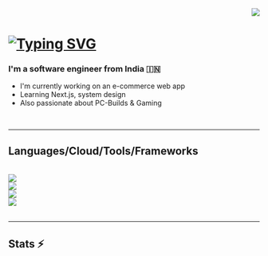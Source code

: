 <div align="right">
  <a href="https://visitorbadge.io/status?path=https%3A%2F%2Fgithub.com%2Fisdartho%2Fisdartho"><img src="https://api.visitorbadge.io/api/visitors?path=https%3A%2F%2Fgithub.com%2Fisdartho%2Fisdartho&labelColor=%232ccce4&countColor=%23697689" /></a>
</div>

<h1 align="left">
  <a href="https://git.io/typing-svg"><img src="https://readme-typing-svg.herokuapp.com?font=Kanit&size=30&duration=1500&pause=1000&color=00BD04&random=false&width=435&lines=Hi!+%F0%9F%91%8B;+I'm+Ashis+a.k.a.+Dartho.+" alt="Typing SVG" /></a>
</h1>

<h3 align="left">
I'm a software engineer from India 🇮🇳
</h3>
<ul>
  <li>I'm currently working on an e-commerce web app</li>
  <li>Learning Next.js, system design</li>
  <li>Also passionate about PC-Builds & Gaming</li>
</ul>
<br/>
<hr/>
<h2 align="left">Languages/Cloud/Tools/Frameworks</h2>
<br/>
<div align="left">
    <img src="https://skillicons.dev/icons?i=c,cpp,python,php,html,css,js,ts,bash" /><br>
    <img src="https://skillicons.dev/icons?i=aws,azure" /><br>
    <img src="https://skillicons.dev/icons?i=nginx,docker,vscode,mysql,mongodb" /><br>
    <img src="https://skillicons.dev/icons?i=react,nextjs,flask,firebase" /><br>
</div>
<br/>
<hr/>
<h2 align="left">Stats ⚡</h2>
<br>
<div align=left>
  <img src="https://github-readme-stats.vercel.app/api?username=isdartho&theme=vue-dark&show_icons=true&hide_border=true&count_private=true" alt="" />
  <img src="https://github-readme-streak-stats.herokuapp.com/?user=isdartho&theme=vue-dark&hide_border=true" alt="" />
  <img src="https://github-readme-stats.vercel.app/api/top-langs/?username=isdartho&theme=vue-dark&show_icons=true&hide_border=true&layout=compact" alt="" />
</div>
